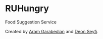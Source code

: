 # RUHungry
Food Suggestion Service

Created by [Aram Garabedian](https://github.com/agarabedian) and [Deon Seyfi](https://github.com/deonseyfi).
